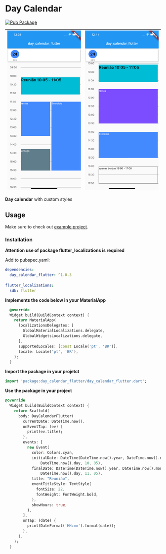 # Day Calendar

[![Pub Package](https://img.shields.io/pub/v/day_calendar_flutter.svg?style=flat-square)](https://pub.dartlang.org/packages/day_calendar_flutter)

| ![github-small](assets/img/readme_1.png) | ![github-small](assets/img/readme_2.png) |
| :------------: | :------------: |
 **Day calendar** with custom styles

## Usage

Make sure to check out [example project](https://github.com/RodolfoBonis/DayCalendar/tree/master/example).

### Installation

**Attention use of package flutter_localizations is required**

Add to pubspec.yaml:

```yaml
dependencies:
  day_calendar_flutter: ^1.0.3

flutter_localizations:
  sdk: flutter
```

**Implements the code below in your MaterialApp**
```dart
  @override
  Widget build(BuildContext context) {
    return MaterialApp(
      localizationsDelegates: [
        GlobalMaterialLocalizations.delegate,
        GlobalWidgetsLocalizations.delegate,
      ],
      supportedLocales: [const Locale('pt', 'BR')],
      locale: Locale('pt', 'BR'),
    );
  }
```

**Import the package in your projetct**

```dart
import 'package:day_calendar_flutter/day_calendar_flutter.dart';
```

**Use the package in your project**

```dart
@override
  Widget build(BuildContext context) {
    return Scaffold(
      body: DayCalendarFlutter(
        currentDate: DateTime.now(),
        onEventTap: (ev) {
          print(ev.title);
        },
        events: [
          new Event(
            color: Colors.cyan,
            initialDate: DateTime(DateTime.now().year, DateTime.now().month,
                DateTime.now().day, 10, 05),
            finalDate: DateTime(DateTime.now().year, DateTime.now().month,
                DateTime.now().day, 11, 05),
            title: "Reunião",
            eventTitleStyle: TextStyle(
              fontSize: 22,
              fontWeight: FontWeight.bold,
            ),
            showHours: true,
          ),
        ],
        onTap: (date) {
          print(DateFormat('HH:mm').format(date));
        },
      ),
    );
  }
```
